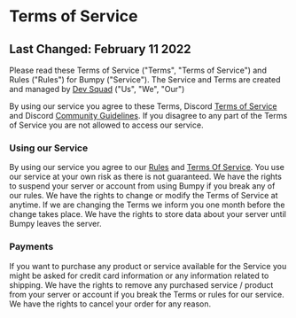 # Terms of Service
## Last Changed: February 11 2022

Please read these Terms of Service ("Terms", "Terms of Service") and Rules ("Rules") for Bumpy ("Service"). The Service and Terms are created and managed by [Dev Squad](https://discord.gg/KcH28tRtBu) ("Us", "We", "Our")

By using our service you agree to these Terms, Discord [Terms of Service](https://discord.com/terms) and Discord [Community Guidelines](https://discord.com/guidelines). If you disagree to any part of the Terms of Service you are not allowed to access our service.

### Using our Service
By using our service you agree to our [Rules](https://github.com/thekevie/bumpy/blob/main/RULES.md) and [Terms Of Service](https://github.com/thekevie/bumpy/blob/main/TERMS.md). You use our service at your own risk as there is not guaranteed. We have the rights to suspend your server or account from using Bumpy if you break any of our rules. We have the rights to change or modify the Terms of Service at anytime. If we are changing the Terms we inform you one month before the change takes place. We have the rights to store data about your server until Bumpy leaves the server.

### Payments
If you want to purchase any product or service available for the Service you might be asked for credit card information or any information related to shipping. We have the rights to remove any purchased service / product from your server or account if you break the Terms or rules for our service. We have the rights to cancel your order for any reason.
